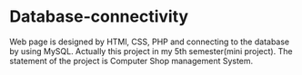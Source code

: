 # Database-connectivity
Web page is designed by HTMl, CSS, PHP and connecting to the database by using MySQL.
Actually this project in my 5th semester(mini project).
The statement of the project is Computer Shop management System.
